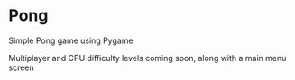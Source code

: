 # Pong
Simple Pong game using Pygame

Multiplayer and CPU difficulty levels coming soon, along with a main menu screen
